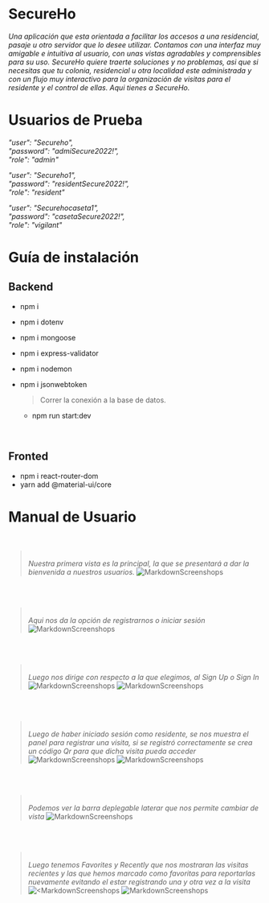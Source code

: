 # SecureHo
*Una aplicación que esta orientada a facilitar los accesos a una residencial, pasaje u otro servidor que lo desee utilizar. Contamos con una interfaz muy amigable e intuitiva al usuario, con unas vistas agradables y comprensibles para su uso. SecureHo quiere traerte soluciones y no problemas, asi que si necesitas que tu colonia, residencial u otra localidad este administrada y con un flujo muy interactivo para la organización de visitas para el residente y el control de ellas. Aqui tienes a SecureHo.*


# Usuarios de Prueba


*"user": "Secureho",* <br>
*"password": "admiSecure2022!",* <br>
*"role": "admin"* <br>

*"user": "Secureho1",* <br>
*"password": "residentSecure2022!",* <br>
*"role": "resident"* <br>

*"user": "Securehocaseta1",* <br>
*"password": "casetaSecure2022!",* <br>
*"role": "vigilant"* <br>

# Guía de instalación

## Backend

- npm i
- npm i dotenv
- npm i mongoose
- npm i express-validator
- npm i nodemon
- npm i jsonwebtoken
  
  > Correr la conexión a la base de datos.
    - npm run start:dev
<br>

## Fronted
- npm i react-router-dom
- yarn add @material-ui/core
 

# Manual de Usuario
<br>

><br>*Nuestra primera vista es la principal, la que se presentará a dar la bienvenida a nuestros usuarios.*
![MarkdownScreenshops](/img_readme/inicio.png)
<br>


<br>

><br>*Aqui nos da la opción de registrarnos o iniciar sesión*
![MarkdownScreenshops](/img_readme/segunda_prin.png)
<br>



<br>

><br> *Luego nos dirige con respecto a la que elegimos, al Sign Up o Sign In*
![MarkdownScreenshops](/img_readme/signup.png)
![MarkdownScreenshops](/img_readme/signin.png)

<br>



<br>

><br>*Luego de haber iniciado sesión como residente, se nos muestra el panel para registrar una visita, si se registró correctamente se crea un código Qr para que dicha visita pueda acceder*
![MarkdownScreenshops](/img_readme/visit.png)
![MarkdownScreenshops](/img_readme/qr.png)
<br>



<br>

><br>*Podemos ver la barra deplegable laterar que nos permite cambiar de vista*
![MarkdownScreenshops](/img_readme/navbar.png)
<br>




<br>

><br>*Luego tenemos Favorites y Recently que nos mostraran las visitas recientes y las que hemos marcado como favoritas para reportarlas nuevamente evitando el estar registrando una y otra vez a la visita*
![<MarkdownScreenshops](/img_readme/fav.png)
![MarkdownScreenshops](/img_readme/rec.png)
<br>

